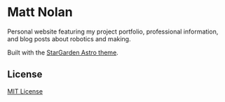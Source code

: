 # Matt Nolan

Personal website featuring my project portfolio, professional information, and blog posts about robotics and making.

Built with the [StarGarden Astro theme](https://github.com/sustanza/stargarden).

## License

[MIT License](LICENSE)